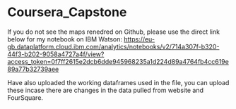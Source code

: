 # Coursera_Capstone
If you do not see the maps renedred on Github, please use the direct link below for my notebook on IBM Watson:
https://eu-gb.dataplatform.cloud.ibm.com/analytics/notebooks/v2/714a307f-b320-44f3-b202-9058a4727a4f/view?access_token=0f7ff2615e2dcb6dde945968235a1d224d89a4764fb4cc619e89a77b32739aee

Have also uploaded the working dataframes used in the file, you can upload these incase there are changes in the data pulled from website and FourSquare.
